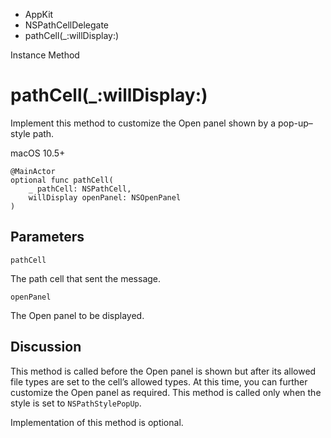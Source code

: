 

- AppKit
- NSPathCellDelegate
-  pathCell(\_:willDisplay:) 

Instance Method

# pathCell(\_:willDisplay:)

Implement this method to customize the Open panel shown by a pop-up–style path.

macOS 10.5+

``` source
@MainActor
optional func pathCell(
    _ pathCell: NSPathCell,
    willDisplay openPanel: NSOpenPanel
)
```

## Parameters 

`pathCell`  

The path cell that sent the message.

`openPanel`  

The Open panel to be displayed.

## Discussion

This method is called before the Open panel is shown but after its allowed file types are set to the cell’s allowed types. At this time, you can further customize the Open panel as required. This method is called only when the style is set to `NSPathStylePopUp`.

Implementation of this method is optional.


